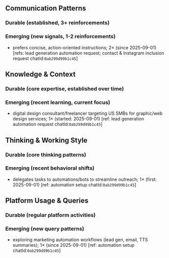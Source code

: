 ## Communication Patterns
### Durable (established, 3+ reinforcements)

### Emerging (new signals, 1-2 reinforcements)
- prefers concise, action-oriented instructions; 2× (since 2025-09-01) [refs: lead generation automation request; contact & Instagram inclusion request chatId:`0ab299d99b1c45`]

## Knowledge & Context
### Durable (core expertise, established over time)

### Emerging (recent learning, current focus)
- digital design consultant/freelancer targeting US SMBs for graphic/web design services; 1× (started: 2025-09-01) [ref: lead generation automation request chatId:`0ab299d99b1c45`]

## Thinking & Working Style
### Durable (core thinking patterns)

### Emerging (recent behavioral shifts)
- delegates tasks to automations/bots to streamline outreach; 1× (first: 2025-09-01) [ref: automation setup chatId:`0ab299d99b1c45`]

## Platform Usage & Queries
### Durable (regular platform activities)

### Emerging (new query patterns)
- exploring marketing automation workflows (lead gen, email, TTS summaries); 1× (since 2025-09-01) [ref: automation setup chatId:`0ab299d99b1c45`]